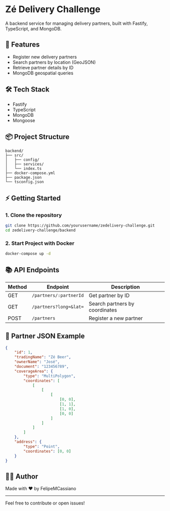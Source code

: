 # Zé Delivery Challenge

A backend service for managing delivery partners, built with Fastify, TypeScript, and MongoDB.

## 🚀 Features

-   Register new delivery partners
-   Search partners by location (GeoJSON)
-   Retrieve partner details by ID
-   MongoDB geospatial queries

## 🛠️ Tech Stack

-   Fastify
-   TypeScript
-   MongoDB
-   Mongoose

## 📦 Project Structure

```
backend/
├── src/
│   ├── config/
│   ├── services/
│   └── index.ts
├── docker-compose.yml
├── package.json
└── tsconfig.json
```

## ⚡ Getting Started

### 1. Clone the repository

```sh
git clone https://github.com/yourusername/zedelivery-challenge.git
cd zedelivery-challenge/backend
```

### 2. Start Project with Docker

```sh
docker-compose up -d
```

## 📚 API Endpoints

| Method | Endpoint               | Description                    |
| ------ | ---------------------- | ------------------------------ |
| GET    | `/partners/:partnerId` | Get partner by ID              |
| GET    | `/partners?long=&lat=` | Search partners by coordinates |
| POST   | `/partners`            | Register a new partner         |

## 📝 Partner JSON Example

```json
{
    "id": 1,
    "tradingName": "Zé Beer",
    "ownerName": "José",
    "document": "123456789",
    "coverageArea": {
        "type": "MultiPolygon",
        "coordinates": [
            [
                [
                    [
                        [0, 0],
                        [1, 1],
                        [1, 0],
                        [0, 0]
                    ]
                ]
            ]
        ]
    },
    "address": {
        "type": "Point",
        "coordinates": [0, 0]
    }
}
```

## 🧑‍💻 Author

Made with ❤️ by FelipeMCassiano

---

Feel free to contribute or open issues!
